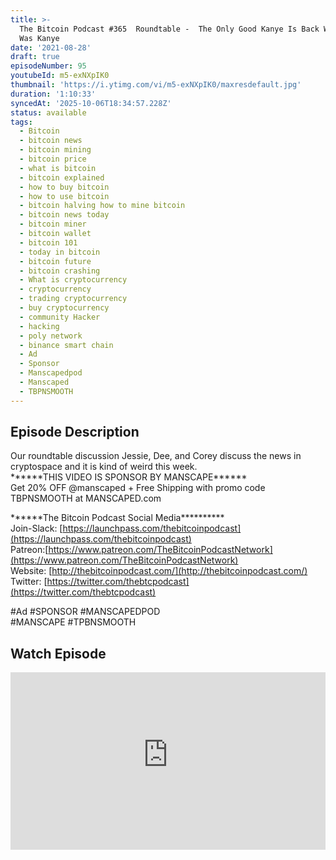 ```yaml
---
title: >-
  The Bitcoin Podcast #365  Roundtable -  The Only Good Kanye Is Back When Kanye
  Was Kanye
date: '2021-08-28'
draft: true
episodeNumber: 95
youtubeId: m5-exNXpIK0
thumbnail: 'https://i.ytimg.com/vi/m5-exNXpIK0/maxresdefault.jpg'
duration: '1:10:33'
syncedAt: '2025-10-06T18:34:57.228Z'
status: available
tags:
  - Bitcoin
  - bitcoin news
  - bitcoin mining
  - bitcoin price
  - what is bitcoin
  - bitcoin explained
  - how to buy bitcoin
  - how to use bitcoin
  - bitcoin halving how to mine bitcoin
  - bitcoin news today
  - bitcoin miner
  - bitcoin wallet
  - bitcoin 101
  - today in bitcoin
  - bitcoin future
  - bitcoin crashing
  - What is cryptocurrency
  - cryptocurrency
  - trading cryptocurrency
  - buy cryptocurrency
  - community Hacker
  - hacking
  - poly network
  - binance smart chain
  - Ad
  - Sponsor
  - Manscapedpod
  - Manscaped
  - TBPNSMOOTH
---
```

## Episode Description

Our roundtable discussion Jessie, Dee, and Corey discuss the news in cryptospace and it  is kind of   weird this week.  
 \*\*\*\*\*\*THIS VIDEO IS SPONSOR BY MANSCAPE\*\*\*\*\*\*   
Get 20% OFF @manscaped + Free Shipping with promo code TBPNSMOOTH at MANSCAPED.com   
  
\*\*\*\*\*\*The Bitcoin Podcast Social Media\*\*\*\*\*\*\*\*\*\*  
Join-Slack: [https://launchpass.com/thebitcoinpodcast](https://launchpass.com/thebitcoinpodcast)  
Patreon:[https://www.patreon.com/TheBitcoinPodcastNetwork](https://www.patreon.com/TheBitcoinPodcastNetwork)  
Website: [http://thebitcoinpodcast.com/](http://thebitcoinpodcast.com/)  
Twitter: [https://twitter.com/thebtcpodcast](https://twitter.com/thebtcpodcast)  
  
#Ad #SPONSOR #MANSCAPEDPOD  
#MANSCAPE #TPBNSMOOTH

## Watch Episode

<div style="position: relative; padding-bottom: 56.25%; height: 0; overflow: hidden;">
  <iframe
    src="https://www.youtube-nocookie.com/embed/m5-exNXpIK0"
    style="position: absolute; top: 0; left: 0; width: 100%; height: 100%;"
    frameborder="0"
    allow="accelerometer; autoplay; clipboard-write; encrypted-media; gyroscope; picture-in-picture"
    allowfullscreen
  ></iframe>
</div>

